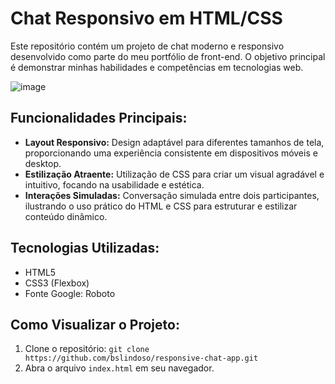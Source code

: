 # Chat Responsivo em HTML/CSS

Este repositório contém um projeto de chat moderno e responsivo desenvolvido como parte do meu portfólio de front-end. O objetivo principal é demonstrar minhas habilidades e competências em tecnologias web.

![image](https://github.com/bslindoso/responsive-chat-app/assets/48108317/a8666e3e-03bd-43f4-b943-1e36bc9c6835)

## Funcionalidades Principais:

- **Layout Responsivo:** Design adaptável para diferentes tamanhos de tela, proporcionando uma experiência consistente em dispositivos móveis e desktop.
- **Estilização Atraente:** Utilização de CSS para criar um visual agradável e intuitivo, focando na usabilidade e estética.
- **Interações Simuladas:** Conversação simulada entre dois participantes, ilustrando o uso prático do HTML e CSS para estruturar e estilizar conteúdo dinâmico.

## Tecnologias Utilizadas:

- HTML5
- CSS3 (Flexbox)
- Fonte Google: Roboto

## Como Visualizar o Projeto:

1. Clone o repositório: `git clone https://github.com/bslindoso/responsive-chat-app.git`
2. Abra o arquivo `index.html` em seu navegador.


